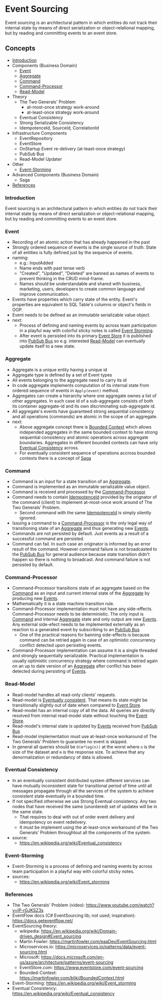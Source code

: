 # Event Sourcing

Event sourcing is an architectural pattern in which entities do not track their internal state by means of direct serialization or object-relational mapping, but by reading and committing events to an event store.

## Concepts

* [Introduction](#introduction)
* Components (Business Domain)
  * [Event](#event)
  * [Aggregate](#aggregate)
  * [Command](#command)
  * [Command-Processor](#command-processor)
  * [Read-Model](#read-model)
* Theory
  * The Two Generals' Problem
     * at-most-once strategy work-around
     * at-least-once strategy work-around
  * Eventual Consistency
  * Strong Serializable Consistency
  * IdempotenceId, SourceId, CorrelationId
* Infrastructure Components
  * EventRepository
  * EventStore
  * OnStartup Event re-delivery (at-least-once strategy)
  * PubSub Bus
  * Read-Model Updater
* Other
  * [Event-Storming](#event-storming)
* Advanced Components (Business Domain)
  * Saga
* [References](#references)

### Introduction

Event sourcing is an architectural pattern in which entities do not track their internal state by means of direct serialization or object-relational mapping, but by reading and committing events to an event store.

### Event

* Recording of an atomic action that has already happened in the past
* Strongly ordered sequence of events is the single source of truth. State of all entities is fully defined just by the sequence of events.
* naming:
  * e.g.: InputAdded
  * Name ends with past tense verb
  * "Created", "Updated", "Deleted" are banned as names of events to prevent thinking in the CRUD mind-frame.
  * Names should be understandable and shared with business, marketing, users, developers to create common language and improve communication.
* Events have properties which carry state of the entity. Event's properties are equivalent to SQL Table's columns or object's fields in OOP.
* Event needs to be defined as an immutable serializable value object.
* next:
  * Process of defining and naming events by across team participation in a playful way with colorful sticky notes is called [Event Storming](#event-storming).
  * After event is persisted into its primary [Event Store](#event-store) it is published into [PubSub Bus](#pubsub-bus) so e.g. interested [Read-Model](#read-model) can eventually update itself to a new state.

### Aggregate

* Aggregate is a unique entity having a unique id
* Aggregate type is defined by a set of Event types
* All events belonging to the aggregate need to carry its id
* In code aggregate implements computation of its internal state from ordered sequence of events in `Apply(event)` method.
* Aggregates can create a hierarchy where one aggregate ownes a list of other aggregates. In such case id of a sub-aggregate consists of both its container aggregate-id and its own discriminating sub-aggregate id.
* All aggregate's events have guaranteed strong sequential consistency and all operations (commands) are atomic in the scope of an aggregate.
* next:
  * Above aggregate concept there is [Bounded Context](https://martinfowler.com/bliki/BoundedContext.html) which allows independed aggregates in the same bounded context to have strong sequential consistency and atomic operations across aggregate boundaries. Aggregates in different bounded contexts can have only [Eventual Consistency](#eventual-consistency) across.
  * For eventually consistent sequence of operations accross bounded contexts there is a concept of [Saga](#saga)

### Command

* Command is an input for a state transition of an [Aggregate](#aggregate).
* Command is implemented as an immutable serializable value object.
* Command is received and processed by the [Command-Processor](#command-processor)
* Command needs to contain [IdempotenceId](#idempotenceid) provided by the orignator of the command (client) to implement at-most-once work around of The Two Generals' Problem.
  * Second command with the same [IdempotenceId](#idempotenceid) is simply silently ignored.
* Issuing a command to a [Command-Processor](#command-processor) is the only legal way of transitioning state of an [Aggregate](#aggregate) and thus generating new [Events](#event).
* Commands are not persisted by default. Just events as a result of a successful command are persisted.
* Command can fail. In such case an originator is informed by an error result of the command. However command failure is not broadcasted to the [PubSub Bus](#pubsub-bus) for general audience because state transition didn't happen so there is nothing to broadcast. And command failure is not persisted by default.

### Command-Processor

* Command-Processor transitions state of an aggregate based on the [Command](#command) as an input and current internal state of the [Aggregate](#aggregate) by producing new [Events](#event).
* Mathematically it is a state machine transition rule.
* Command-Processor implementation must not have any side-effects. Command-Processor needs to be deterministic. The only input is [Command](#command) and internal [Aggregate](#aggregate) state and only output are new [Events](#event). Any external side-efect needs to be implemented externally as an reaction to a generated event by subscribing to an [PubSub Bus](#pubsub-bus)
  * One of the practical reasons for banning side-effects is because command can be retried again in case of an optimistic concurrency conflict detected upon persisting events.
* Command-Processor implementation can assume it is a single threaded and strongly sequentially serializable. Practical implementation is usually optimistic concurrency strategy where command is retried again on an up to date version of an [Aggregate](#aggregate) after conflict has been detected during persisting of [Events](#event).

### Read-Model

* Read-model handles all read-only clients' requests.
* Read-model is [Eventually consistent](#eventual-consistency). That means its state might be transitionally slightly out of date when compared to [Event Store](#event-store).
* Read-model has an internal copy of all the data. All queries are directly resolved from internal read-model state without touching the [Event Store](#event-store).
* Read-model's internal state is updated by [Events](#events) received from [PubSub Bus](#pubsub-bus)
* Read-model implementation must use at-least-once workaround of The Two Generals' Problem to guarantee no event is skipped.
* In general all queries should be `O(m*log(n))` at the worst where `n` is the size of the dataset and `m` is the response size. To achieve that any denormalization or redundancy of data is allowed.

### Eventual Consistency

* In an eventually consistent distributed system different services can have mutually inconsistent state for transitional period of time until all messages propagate through all the services of the system to achieve consistent state eventually in a bounded time.
* If not specified otherwise we use Strong Eventual consistency. Any two nodes that have received the same (unordered) set of updates will be in the same state.
  * That requires to deal with out of order event delivery and idempotency on event redelivery.
  * It must be implement using the at-least-once workaround of the Two Generals' Problem throughtout all the components of the system.
* source:
  * https://en.wikipedia.org/wiki/Eventual_consistency

### Event-Storming

* Event-Storming is a process of defining and naming events by across team participation in a playful way with colorful sticky notes.
* sources: 
  * https://en.wikipedia.org/wiki/Event_storming

### References

* The Two Generals' Problem (video): https://www.youtube.com/watch?v=IP-rGJKSZ3s
* EventFlow docs (C# EventSourcing lib; not used; inspiration): https://docs.geteventflow.net/
* EventSourcing theory:
  * wikipedia: https://en.wikipedia.org/wiki/Domain-driven_design#Event_sourcing
  * Martin Fowler: https://martinfowler.com/eaaDev/EventSourcing.html
  * Microservices.io: https://microservices.io/patterns/data/event-sourcing.html
  * Microsoft: https://docs.microsoft.com/en-us/azure/architecture/patterns/event-sourcing
  * EventStore.com: https://www.eventstore.com/event-sourcing
  * Bounded-Context: https://martinfowler.com/bliki/BoundedContext.html
* Event-Storming: https://en.wikipedia.org/wiki/Event_storming
* Eventual Consistency: https://en.wikipedia.org/wiki/Eventual_consistency